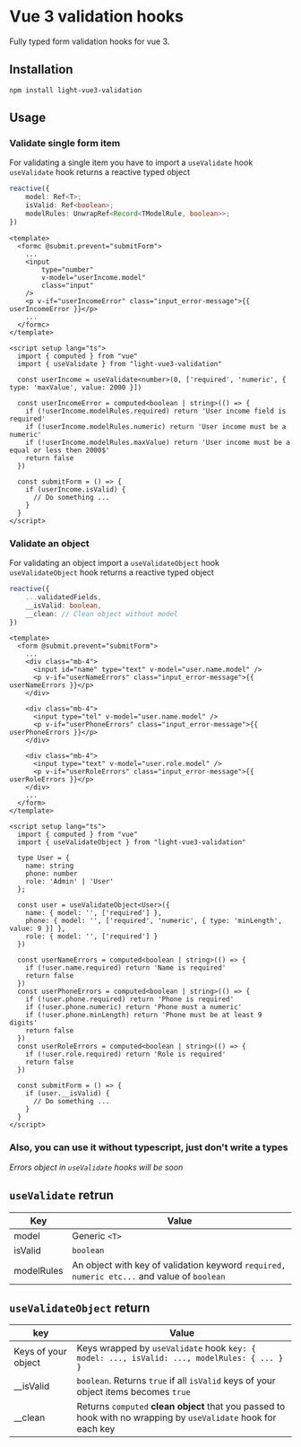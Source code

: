 # **Vue 3 validation hooks**

Fully typed form validation hooks for vue 3.
## Installation

```shell
npm install light-vue3-validation
```

## Usage
### Validate single form item
For validating a single item you have to import a `useValidate` hook\
  `useValidate` hook returns a reactive typed object
```typescript
reactive({
    model: Ref<T>;
    isValid: Ref<boolean>;
    modelRules: UnwrapRef<Record<TModelRule, boolean>>;
})
```
```vue
<template>
  <formc @submit.prevent="submitForm">
    ...
    <input
        type="number"
        v-model="userIncome.model"
        class="input"
    />
    <p v-if="userIncomeError" class="input_error-message">{{ userIncomeError }}</p>
    ...
  </formc>
</template>

<script setup lang="ts">
  import { computed } from "vue"
  import { useValidate } from "light-vue3-validation"
  
  const userIncome = useValidate<number>(0, ['required', 'numeric', { type: 'maxValue', value: 2000 }])
  
  const userIncomeError = computed<boolean | string>(() => {
    if (!userIncome.modelRules.required) return 'User income field is required'
    if (!userIncome.modelRules.numeric) return 'User income must be a numeric'
    if (!userIncome.modelRules.maxValue) return 'User income must be a equal or less then 2000$'
    return false
  })

  const submitForm = () => {
    if (userIncome.isValid) {
      // Do something ...
    }
  }
</script>
```

### Validate an object
For validating an object import a `useValidateObject` hook\
`useValidateObject` hook returns a reactive typed object
```typescript
reactive({
    ...validatedFields,
    __isValid: boolean,
    __clean: // Clean object without model
})
```

```vue
<template>
  <form @submit.prevent="submitForm">
    ...
    <div class="mb-4">
      <input id="name" type="text" v-model="user.name.model" />
      <p v-if="userNameErrors" class="input_error-message">{{ userNameErrors }}</p>
    </div>
    
    <div class="mb-4">
      <input type="tel" v-model="user.name.model" />
      <p v-if="userPhoneErrors" class="input_error-message">{{ userPhoneErrors }}</p>
    </div>
    
    <div class="mb-4">
      <input type="text" v-model="user.role.model" />
      <p v-if="userRoleErrors" class="input_error-message">{{ userRoleErrors }}</p>
    </div>
    ...
  </form>
</template>

<script setup lang="ts">
  import { computed } from "vue"
  import { useValidateObject } from "light-vue3-validation"
  
  type User = {
    name: string
    phone: number
    role: 'Admin' | 'User'
  };
  
  const user = useValidateObject<User>({
    name: { model: '', ['required'] },
    phone: { model: '', ['required', 'numeric', { type: 'minLength', value: 9 }] },
    role: { model: '', ['required'] }
  })

  const userNameErrors = computed<boolean | string>(() => {
    if (!user.name.required) return 'Name is required'
    return false
  })
  const userPhoneErrors = computed<boolean | string>(() => {
    if (!user.phone.required) return 'Phone is required'
    if (!user.phone.numeric) return 'Phone must a numeric'
    if (!user.phone.minLength) return 'Phone must be at least 9 digits'
    return false
  })
  const userRoleErrors = computed<boolean | string>(() => {
    if (!user.role.required) return 'Role is required'
    return false
  })

  const submitForm = () => {
    if (user.__isValid) {
      // Do something ...
    }
  }
</script>
```

### Also, you can use it without typescript, just don't write a types
_Errors object in `useValidate` hooks will be soon_

## `useValidate` retrun
Key | Value
--- | ---
model | Generic `<T>` 
isValid | `boolean`
modelRules | An object with key of validation keyword `required, numeric etc...` and value of `boolean`

## `useValidateObject` return
key | Value
--- | ---
Keys of your object | Keys wrapped by `useValidate` hook ` key: { model: ..., isValid: ..., modelRules: { ... } } `
__isValid | `boolean`. Returns `true` if all `isValid` keys of your object items becomes `true`
__clean | Returns `computed` **clean object** that you passed to hook with no wrapping by `useValidate` hook for each key

